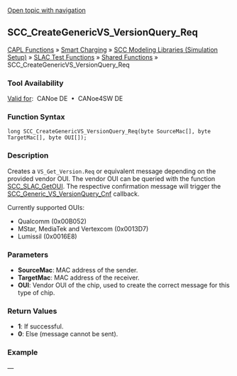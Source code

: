 [Open topic with navigation](../../../../../CANoeDEFamily.htm#Topics/CAPLFunctions/SmartCharging/Functions/CAPLfunctionCreateGenericVSVersionQueryReq.md)

## SCC_CreateGenericVS_VersionQuery_Req

[CAPL Functions](../../CAPLfunctions.md) » [Smart Charging](../CAPLFunctionsSmartChargingOverview.md) » [SCC Modeling Libraries (Simulation Setup)](../CAPLFunctionsSmartChargingOverview.md#BMNodeayerDLL) » [SLAC Test Functions](../CAPLFunctionsSmartChargingOverview.md#SLACtest) » [Shared Functions](../CAPLFunctionsSmartChargingOverview.md#SLACtest) » SCC_CreateGenericVS_VersionQuery_Req

### Tool Availability
[Valid for](../../../Shared/FeatureAvailability.md):  CANoe DE  •  CANoe4SW DE

### Function Syntax

```plaintext
long SCC_CreateGenericVS_VersionQuery_Req(byte SourceMac[], byte TargetMac[], byte OUI[]);
```

### Description

Creates a `VS_Get_Version.Req` or equivalent message depending on the provided vendor OUI. The vendor OUI can be queried with the function [SCC_SLAC_GetOUI](CAPLfunctionSCCSLACGetOUI.md). The respective confirmation message will trigger the [SCC_Generic_VS_VersionQuery_Cnf](../Callbacks/CAPLfunctionIndGenericVSHostMessageInd.md) callback.

Currently supported OUIs:

- Qualcomm (0x00B052)
- MStar, MediaTek and Vertexcom (0x0013D7)
- Lumissil (0x0016E8)

### Parameters

- **SourceMac**: MAC address of the sender.
- **TargetMac**: MAC address of the receiver.
- **OUI**: Vendor OUI of the chip, used to create the correct message for this type of chip.

### Return Values

- **1**: If successful.
- **0**: Else (message cannot be sent).

### Example

—

